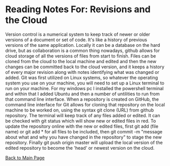 # Reading Notes For: Revisions and the Cloud

Version control is a numerical system to keep track of newer or older versions of a document or set of code. It's like a history of previous versions of 
the same application. Locally it can be a database on the hard drive, but as collaboration is a common thing nowadays, github allows for cloud storage of
all the versions of files from start to finish.
Files can be cloned from the cloud to the local machine and edited and then the new changes can be committed back to the cloud version, and it keeps a 
history of every major revision along with notes identifying what was changed or added.
Git was first utilized on Linux systems, so whatever the operating system you use on your machine, you will need to set up a Linux terminal to run on
your machine. For my windows pc I installed the powershell terminal and within that I added Ubuntu and then a number of untilities to run from that
command line interface.
When a repository is created on GitHub, the command line interface for Git allows for cloning that repository on the local machine to be worked on, using
the syntax git clone (URL) from github repository. The terminal will keep track of any files added or edited. It can be checked with git status
which will show new or edited files in red. To update the repository online with the new or edited files, first git add (file name) or git add * for all files
to be included, then git commit -m "message about what and why you have changed in the repository" to stage the new repository.
Finally git push origin master will upload the local version of the edited repository to become the 'head' or newest version on the cloud.

[Back to Main Page](https://draquix.github.io/reading-notes/)
